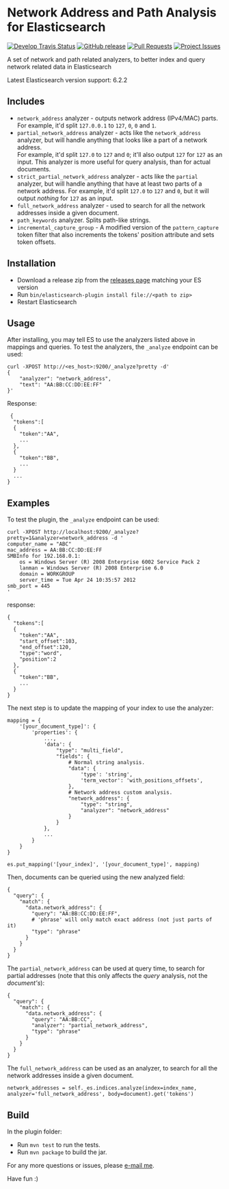 Network Address and Path Analysis for Elasticsearch
===================================================
[![Develop Travis Status](https://img.shields.io/travis/ofir123/elasticsearch-network-analysis/develop.svg)](https://travis-ci.org/ofir123/elasticsearch-network-analysis) 
[![GitHub release](https://img.shields.io/github/release/ofir123/elasticsearch-network-analysis.svg)](https://github.com/ofir123/elasticsearch-network-analysis/releases) 
[![Pull Requests](https://img.shields.io/github/issues-pr-raw/ofir123/elasticsearch-network-analysis.svg)](https://github.com/ofir123/elasticsearch-network-analysis/pulls)
[![Project Issues](https://img.shields.io/github/issues-raw/ofir123/elasticsearch-network-analysis.svg)](https://github.com/ofir123/elasticsearch-network-analysis/issues)
 
A set of network and path related analyzers, to better index and query network related data in Elasticsearch

Latest Elasticsearch version support: 6.2.2 
 
## Includes

- `network_address` analyzer - outputs network address (IPv4/MAC) parts. For example, it'd split `127.0.0.1` to `127`, `0`, `0` and `1`.
- `partial_network_address` analyzer - acts like the `network_address` analyzer, but will handle anything that looks like a part of a network address.  
For example, it'd split `127.0` to `127` and `0`; it'll also output `127` for `127` as an input. This analyzer is more useful for query analysis, than for actual documents.
- `strict_partial_network_address` analyzer - acts like the `partial` analyzer, but will handle anything that have at least two parts of a network address.
For example, it'd split `127.0` to `127` and `0`, but it will output *nothing* for `127` as an input.
- `full_network_address` analyzer - used to search for all the network addresses inside a given document.
- `path_keywords` analyzer. Splits path-like strings.  
- `incremental_capture_group` - A modified version of the `pattern_capture` token filter that also increments the tokens' position attribute and sets token offsets.

## Installation
- Download a release zip from the [releases page](https://github.com/ofir123/elasticsearch-network-analysis/releases) matching your ES version
- Run `bin/elasticsearch-plugin install file://<path to zip>` 
- Restart Elasticsearch 

## Usage

After installing, you may tell ES to use the analyzers listed above in mappings and queries.
To test the analyzers, the `_analyze` endpoint can be used:

    curl -XPOST http://<es_host>:9200/_analyze?pretty -d'
    {
        "analyzer": "network_address",
        "text": "AA:BB:CC:DD:EE:FF"
    }'
    
 Response:
     
     {
      "tokens":[
      {
        "token":"AA",
        ...
      },
      {
        "token":"BB",
        ...
      }
      ...
    }

## Examples

To test the plugin, the `_analyze` endpoint can be used:

	curl -XPOST http://localhost:9200/_analyze?pretty=1&analyzer=network_address -d '
	computer_name = "ABC"                                                   
	mac_address = AA:BB:CC:DD:EE:FF                                         
	SMBInfo for 192.168.0.1:                                               
		os = Windows Server (R) 2008 Enterprise 6002 Service Pack 2         
		lanman = Windows Server (R) 2008 Enterprise 6.0                     
		domain = WORKGROUP                                                  
		server_time = Tue Apr 24 10:35:57 2012                              
	smb_port = 445                                                          
	'

 response:

	{
	  "tokens":[
	  {
		"token":"AA",
		"start_offset":103,
		"end_offset":120,
		"type":"word",
		"position":2
	  },
	  {
		"token":"BB",
		...
	  }
	}

The next step is to update the mapping of your index to use the analyzer:

	mapping = {
		'[your_document_type]': {
			'properties': {
				...,
				'data': {
					"type": "multi_field",
					"fields": {
						# Normal string analysis. 
						"data": {
							'type': 'string',
							'term_vector': 'with_positions_offsets',
						},
						# Network address custom analysis.
						"network_address": {
							"type": "string",
							"analyzer": "network_address"
						}
					}
				},
				...
			}
		}
	}

	es.put_mapping('[your_index]', '[your_document_type]', mapping)

Then, documents can be queried using the new analyzed field:

	{
	  "query": {
		"match": {
		  "data.network_address": {
			"query": "AA:BB:CC:DD:EE:FF",
			# 'phrase' will only match exact address (not just parts of it)
			"type": "phrase"
		  }
		}
	  }
	}

The `partial_network_address` can be used at query time, to search for partial addresses (note that this only affects the *query* analysis, not the *document's*):

	{
	  "query": {
		"match": {
		  "data.network_address": {
			"query": "AA:BB:CC",
			"analyzer": "partial_network_address",
			"type": "phrase"
		  }
		}
	  }
	}
	
The `full_network_address` can be used as an analyzer, to search for all the network addresses inside a given document.

	network_addresses = self._es.indices.analyze(index=index_name, analyzer='full_network_address', body=document).get('tokens')

## Build

In the plugin folder:
- Run `mvn test` to run the tests.
- Run `mvn package` to build the jar.


For any more questions or issues, please [e-mail me](mailto:ofirbrukner@gmail.com).

Have fun :)
